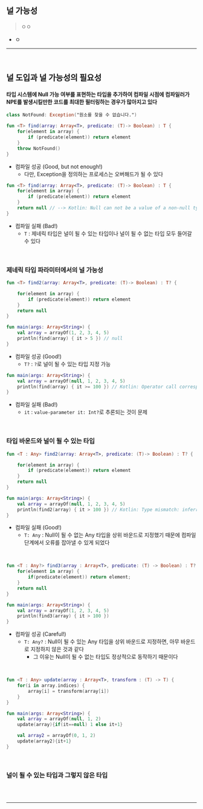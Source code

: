 ## 널 가능성
> ㅇㅇ
* ㅇ

<hr>
<br>

## 널 도입과 널 가능성의 필요성
#### 타입 시스템에 Null 가능 여부를 표현하는 타입을 추가하여 컴파일 시점에 컴파일러가 NPE를 발생시킬만한 코드를 최대한 필터링하는 경우가 많아지고 있다

```kt
class NotFound: Exception("원소를 찾을 수 없습니다.")

fun <T> find(array: Array<T>, predicate: (T)-> Boolean) : T {
    for(element in array) {
        if (predicate(element)) return element
    }
    throw NotFound()
}
```
* 컴파일 성공 (Good, but not enough!)
  * 다만, Exception을 정의하는 프로세스는 오버해드가 될 수 있다

```kt
fun <T> find(array: Array<T>, predicate: (T)-> Boolean) : T {
    for(element in array) {
        if (predicate(element)) return element
    }
    return null // --> Kotlin: Null can not be a value of a non-null type T
}
```
* 컴파일 실패 (Bad!)
  * `T` : 제네릭 타입은 널이 될 수 있는 타입이나 널이 될 수 없는 타입 모두 들어갈 수 있다

<br>

### 제네릭 타입 파라미터에서의 널 가능성
```kt
fun <T> find2(array: Array<T>, predicate: (T)-> Boolean) : T? {

    for(element in array) {
        if (predicate(element)) return element
    }
    return null
}

fun main(args: Array<String>) {
    val array = arrayOf(1, 2, 3, 4, 5)
    println(find(array) { it > 5 }) // null
}
```
* 컴파일 성공 (Good!)
  * `T?` : `?`로 널이 될 수 있는 타입 지정 가능

```kt
fun main(args: Array<String>) {
    val array = arrayOf(null, 1, 2, 3, 4, 5)
    println(find(array) { it >= 100 }) // Kotlin: Operator call corresponds to a dot-qualified call 'it.compareTo(100)' which is not allowed on a nullable receiver 'it'.
}
```
* 컴파일 실패 (Bad!)
  * `it` : `value-parameter it: Int?`로 추론되는 것이 문제

<br>

### 타입 바운드와 널이 될 수 있는 타입

```kt
fun <T : Any> find2(array: Array<T>, predicate: (T)-> Boolean) : T? {

    for(element in array) {
        if (predicate(element)) return element
    }
    return null
}

fun main(args: Array<String>) {
    val array = arrayOf(null, 1, 2, 3, 4, 5)
    println(find2(array) { it > 100 }) // Kotlin: Type mismatch: inferred type is Int? but Any was expected
}
```
* 컴파일 실패 (Good!)
  * `T: Any` : Null이 될 수 없는 Any 타입을 상위 바운드로 지정했기 때문에 컴파일 단계에서 오류를 잡아낼 수 있게 되었다

<br>

```kt
fun <T : Any?> find3(array : Array<T>, predicate: (T) -> Boolean) : T? {
    for(element in array) {
        if(predicate(element)) return element;
    }
    return null
}

fun main(args: Array<String>) {
    val array = arrayOf(1, 2, 3, 4, 5)
    println(find3(array) { it > 100 })
}
```
* 컴파일 성공 (Careful!)
  * `T: Any?` : Null이 될 수 있는 Any 타입을 상위 바운드로 지정하면, 아무 바운드로 지정하지 않은 것과 같다
    * 그 이유는 Null이 될 수 없는 타입도 정상적으로 동작하기 때문이다

<br>

```kt
fun <T : Any> update(array : Array<T>, transform : (T) -> T) {
    for(i in array.indices) {
        array[i] = transform(array[i])
    }
}

fun main(args: Array<String>) {
    val array = arrayOf(null, 1, 2)
    update(array){if(it==null) 1 else it+1}

    val array2 = arrayOf(0, 1, 2)
    update(array2){it+1}
}
```

<br>

### 널이 될 수 있는 타입과 그렇지 않은 타입

```kt

```

<br>
<hr>
<br>

